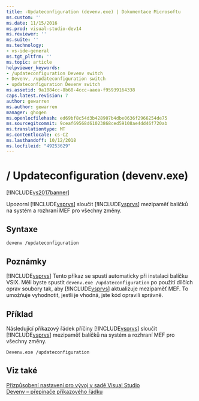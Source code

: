 ```yaml
---
title: -Updateconfiguration (devenv.exe) | Dokumentace Microsoftu
ms.custom: ''
ms.date: 11/15/2016
ms.prod: visual-studio-dev14
ms.reviewer: ''
ms.suite: ''
ms.technology:
- vs-ide-general
ms.tgt_pltfrm: ''
ms.topic: article
helpviewer_keywords:
- /updateconfiguration Devenv switch
- Devenv, /updateconfiguration switch
- updateconfiguration Devenv switch
ms.assetid: 9a1084cc-8b68-4ccc-aaea-f95939164338
caps.latest.revision: 7
author: gewarren
ms.author: gewarren
manager: ghogen
ms.openlocfilehash: ed69bf8c54d3b428907b4dbe0636f2966254de75
ms.sourcegitcommit: 9ceaf69568d61023868ced59108ae4dd46f720ab
ms.translationtype: MT
ms.contentlocale: cs-CZ
ms.lasthandoff: 10/12/2018
ms.locfileid: "49253629"
---
```

# <a name="updateconfiguration-devenvexe"></a>/ Updateconfiguration (devenv.exe)
[!INCLUDE[vs2017banner](../../includes/vs2017banner.md)]

  
Upozorní [!INCLUDE[vsprvs](../../includes/vsprvs-md.md)] sloučit [!INCLUDE[vsprvs](../../includes/vsprvs-md.md)] mezipaměť balíčků na systém a rozhraní MEF pro všechny změny.  
  
## <a name="syntax"></a>Syntaxe  
  
```  
devenv /updateconfiguration  
```  
  
## <a name="remarks"></a>Poznámky  
 [!INCLUDE[vsprvs](../../includes/vsprvs-md.md)] Tento příkaz se spustí automaticky při instalaci balíčku VSIX. Měli byste spustit `devenv.exe /updateconfiguration` po použití dílčích oprav soubory tak, aby [!INCLUDE[vsprvs](../../includes/vsprvs-md.md)] aktualizuje mezipaměť MEF. To umožňuje vyhodnotit, jestli je vhodná, jste kód opravili správně.  
  
## <a name="example"></a>Příklad  
 Následující příkazový řádek příčiny [!INCLUDE[vsprvs](../../includes/vsprvs-md.md)] sloučit [!INCLUDE[vsprvs](../../includes/vsprvs-md.md)] mezipaměť balíčků na systém a rozhraní MEF pro všechny změny.  
  
```  
Devenv.exe /updateconfiguration  
```  
  
## <a name="see-also"></a>Viz také  
 [Přizpůsobení nastavení pro vývoj v sadě Visual Studio](http://msdn.microsoft.com/en-us/22c4debb-4e31-47a8-8f19-16f328d7dcd3)   
 [Devenv – přepínače příkazového řádku](../../ide/reference/devenv-command-line-switches.md)



